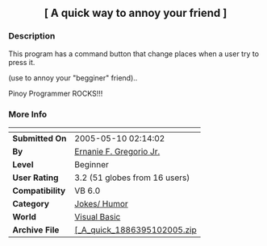﻿<div align="center">

## \[ A quick way to annoy your friend \]


</div>

### Description

This program has a command button that change places when a user try to press it.

(use to annoy your "begginer" friend)..

Pinoy Programmer ROCKS!!!
 
### More Info
 


<span>             |<span>
---                |---
**Submitted On**   |2005-05-10 02:14:02
**By**             |[Ernanie F\. Gregorio Jr\.](https://github.com/Planet-Source-Code/PSCIndex/blob/master/ByAuthor/ernanie-f-gregorio-jr.md)
**Level**          |Beginner
**User Rating**    |3.2 (51 globes from 16 users)
**Compatibility**  |VB 6\.0
**Category**       |[Jokes/ Humor](https://github.com/Planet-Source-Code/PSCIndex/blob/master/ByCategory/jokes-humor__1-40.md)
**World**          |[Visual Basic](https://github.com/Planet-Source-Code/PSCIndex/blob/master/ByWorld/visual-basic.md)
**Archive File**   |[\[\_A\_quick\_1886395102005\.zip](https://github.com/Planet-Source-Code/ernanie-f-gregorio-jr-a-quick-way-to-annoy-your-friend__1-60451/archive/master.zip)








